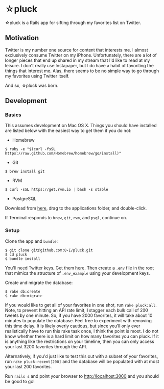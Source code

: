 # ☆pluck

☆pluck is a Rails app for sifting through my favorites list on Twitter.

## Motivation

Twitter is my number one source for content that interests me. I almost exclusively consume Twitter on my iPhone. Unfortunately, there are a lot of longer pieces that end up shared in my stream that I'd like to read at my leisure. I don't really use Instapaper, but I do have a habit of favoriting the things that interest me. Alas, there seems to be no simple way to go through my favorites using Twitter itself.

And so, ☆pluck was born.

## Development

### Basics

This assumes development on Mac OS X. Things you should have installed are listed below with the easiest way to get them if you do not:

- Homebrew

`$ ruby -e "$(curl -fsSL https://raw.github.com/Homebrew/homebrew/go/install)"`

- Git

`$ brew install git`

- RVM

`$ curl -sSL https://get.rvm.io | bash -s stable`

- PostgreSQL

Download from [here](https://github.com/PostgresApp/PostgresApp/releases/download/9.3.4.2/Postgres-9.3.4.2.zip), drag to the applications folder, and double-click.

If Terminal responds to `brew`, `git`, `rvm`, and `psql`, continue on.

### Setup

Clone the app and `bundle`:

```
$ git clone git@github.com:O-I/pluck.git
$ cd pluck
$ bundle install
```

You'll need Twitter keys. Get them [here](https://dev.twitter.com). Then create a `.env` file in the root that mimics the structure of `.env_example` using your development keys.

Create and migrate the database:

```
$ rake db:create
$ rake db:migrate
```

If you would like to get all of your favorites in one shot, run `rake pluck:all`. Note, to prevent hitting an API rate limit, I stagger each bulk call of 200 tweets by one minute. So, if you have 2000 favorites, it will take about 10 minutes to populate the database. Feel free to experiment with removing this time delay. It is likely overly cautious, but since you'll only ever realistically have to run this rake task once, I think the point is moot. I do not know whether there is a hard limit on how many favorites you can pluck. If it is anything like the restrictions on your timeline, then you can only access your last 3200 favorites through the API.

Alternatively, if you'd just like to test this out with a subset of your favorites, run `rake pluck:recent[200]` and the database will be populated with at most your last 200 favorites.

Run `rails s` and point your browser to [http://localhost:3000](http://localhost:3000) and you should be good to go!